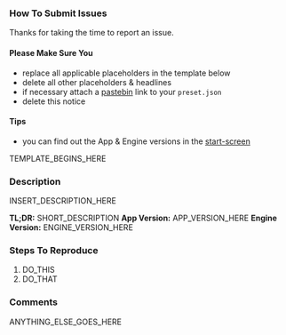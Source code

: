 ### How To Submit Issues

Thanks for taking the time to report an issue.

#### Please Make Sure You
- replace all applicable placeholders in the template below
- delete all other placeholders & headlines
- if necessary attach a [pastebin](https://pastebin.com) link to your `preset.json`
- delete this notice

#### Tips
- you can find out the App & Engine versions in the [start-screen](https://projects.dodekeract.com/manta/#/home)

TEMPLATE_BEGINS_HERE

### Description

INSERT_DESCRIPTION_HERE

**TL;DR:** SHORT_DESCRIPTION
**App Version:** APP_VERSION_HERE
**Engine Version:** ENGINE_VERSION_HERE

### Steps To Reproduce

1. DO_THIS
2. DO_THAT

### Comments

ANYTHING_ELSE_GOES_HERE
